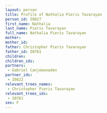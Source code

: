 ```yaml
---
layout: person
title: Profile of Nathalia Pieris Tavarayan
person_id: I0827
first_name: Nathalia
last_name: Pieris Tavarayan
full_name: Nathalia Pieris Tavarayan
mother: 
mother_id: 
father: Christopher Pieris Tavarayan
father_id: I0761
children:
children_ids:
partners:
 - Gabriel Canjemanaden
partner_ids:
 - I0822
relevant_trees_names:
 - Christopher Pieris Tavarayan
relevant_trees_ids:
 - I0761
sex: F
---
```


